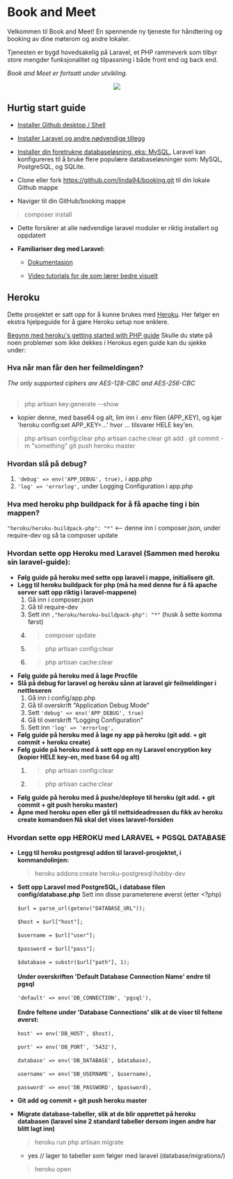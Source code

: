 # Book and Meet

Velkommen til Book and Meet! En spennende ny tjeneste for håndtering og booking av dine møterom og andre lokaler.

Tjenesten er bygd hovedsakelig på Laravel, et PHP rammeverk som tilbyr store mengder funksjonalitet og tilpassning i både front end og back end.

*Book and Meet er fortsatt under utvikling.*

<p align="center"><img src="https://laravel.com/assets/img/components/logo-laravel.svg"></p>


## Hurtig start guide

- [Installer Github desktop / Shell](https://desktop.github.com/)

- [Installer Laravel og andre nødvendige tillegg](https://laravel.com/docs/5.4/installation)

- [Installer din foretrukne databaseløsning, eks: MySQL.](https://www.mysql.com/products/workbench/) Laravel kan konfigureres til å bruke flere populære databaseløsninger som: MySQL, PostgreSQL, og SQLite.

- Clone eller fork https://github.com/linda94/booking.git til din lokale Github mappe

- Naviger til din GitHub/booking mappe

> composer install

- Dette forsikrer at alle nødvendige laravel moduler er riktig installert og oppdatert

- **Familiariser deg med Laravel:**

	- [Dokumentasjon](https://laravel.com/docs/5.4)

	- [Video tutorials for de som lærer bedre visuelt](https://laracasts.com/series/laravel-from-scratch-2017)

## Heroku

Dette prosjektet er satt opp for å kunne brukes med [Heroku](https://www.heroku.com). Her følger en ekstra hjelpeguide for å gjøre Heroku setup noe enklere.

[Begynn med heroku's getting started with PHP guide](https://devcenter.heroku.com/articles/getting-started-with-php#introduction)
Skulle du støte på noen problemer som ikke dekkes i Herokus egen guide kan du sjekke under:

### Hva når man får den her feilmeldingen?
*The only supported ciphers are AES-128-CBC and AES-256-CBC*
<br/><br/>
> php artisan key:generate --show
- kopier denne, med base64 og alt, lim inn i .env filen (APP_KEY), og kjør 'heroku config:set APP_KEY=…' hvor ... tilsvarer HELE key'en.

> php artisan config:clear
> php artisan cache:clear
> git add .
> git commit -m "something"
> git push heroku master

### Hvordan slå på debug?

1. `'debug' => env('APP_DEBUG', true),` i app.php
1. `'log' => 'errorlog',` under Logging Configuration i app.php

### Hva med heroku php buildpack for å få apache ting i bin mappen?
`"heroku/heroku-buildpack-php": "*"`
<-- denne inn i composer.json, under require-dev og så ta composer update

### Hvordan sette opp **Heroku** med **Laravel** (Sammen med heroku sin laravel-guide):

- **Følg guide på heroku med sette opp laravel i mappe, initialisere git.**
- **Legg til heroku buildpack for php (må ha med denne for å få apache server satt opp riktig i laravel-mappene)**
	1. Gå inn i composer.json
	1. Gå til require-dev
	1. Sett inn `,"heroku/heroku-buildpack-php": "*"`		(husk å sette komma først)
	1. > composer update
	1. > php artisan config:clear
	1. > php artisan cache:clear
- **Følg guide på heroku med å lage Procfile**
- **Slå på debug for laravel og heroku sånn at laravel gir feilmeldinger i nettleseren**
	1. Gå inn i config/app.php
	1. Gå til overskrift "Application Debug Mode"
	1. Sett `'debug' => env('APP_DEBUG', true)`
	1. Gå til overskrift "Logging Configuration"
	1. Sett inn `'log' => 'errorlog',`
- **Følg guide på heroku med å lage ny app på heroku (git add. + git commit + heroku create)**
- **Følg guide på heroku med å sett opp en ny Laravel encryption key (kopier HELE key-en, med base 64 og alt)**
	1. > php artisan config:clear
	1. > php artisan cache:clear
- **Følg guide på heroku med å pushe/deploye til heroku (git add. + git commit + git push heroku master)**
- **Åpne med heroku open eller gå til nettsideadressen du fikk av heroku create komandoen
	Nå skal det vises laravel-forsiden**


### Hvordan sette opp HEROKU med LARAVEL + PGSQL DATABASE

- **Legg til heroku postgresql addon til laravel-prosjektet, i kommandolinjen:**
	> heroku addons:create heroku-postgresql:hobby-dev
- **Sett opp Laravel med PostgreSQL, i database filen config/database.php**
	Sett inn disse parameterene øverst (etter <?php)
   <br/><br/>
   `$url = parse_url(getenv("DATABASE_URL"));`
   <br/><br/>
   `$host = $url["host"];`
   <br/><br/>
   `$username = $url["user"];`
   <br/><br/>
   `$password = $url["pass"];`
   <br/><br/>
   `$database = substr($url["path"], 1);`
	<br/><br/>
	**Under overskriften 'Default Database Connection Name' endre til pgsql**
	<br/><br/>
		`'default' => env('DB_CONNECTION', 'pgsql'),`
		<br/><br/>
	**Endre feltene under 'Database Connections' slik at de viser til feltene øverst:**
	<br/><br/>
		`host' => env('DB_HOST', $host),`
		<br/><br/>
		`port' => env('DB_PORT', '5432'),`
		<br/><br/>
		`database' => env('DB_DATABASE', $database),`
		<br/><br/>
		`username' => env('DB_USERNAME', $username),`
		<br/><br/>
		`password' => env('DB_PASSWORD', $password),`

- **Git add og commit + git push heroku master**
- **Migrate database-tabeller, slik at de blir opprettet på heroku databasen (laravel sine 2 standard tabeller dersom ingen andre har blitt lagt inn)**
	> heroku run php artisan migrate

	- yes // lager to tabeller som følger med laravel (database/migrations/)

	> heroku open
